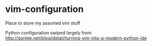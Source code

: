 vim-configuration
=================

Place to store my assorted vim stuff

Python configuration swiped largely from
http://sontek.net/blog/detail/turning-vim-into-a-modern-python-ide
